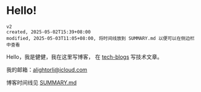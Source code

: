 # Hello!

```
v2
created, 2025-05-02T15:39+08:00
modified, 2025-05-03T11:05+08:00, 将时间线放到 SUMMARY.md 以便可以在侧边栏中查看
```

Hello，我是健健，我在这里写博客，
在 [tech-blogs](https://rfhits.github.io/tech-blogs/) 写技术文章。

我的邮箱：alightorli@icloud.com

博客时间线见 [SUMMARY.md](./SUMMARY.md)
